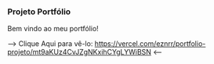### Projeto Portfólio

Bem vindo ao meu portfólio!

--> Clique Aqui para vê-lo: https://vercel.com/eznrr/portfolio-projeto/mt9aKUz4CvJZgNKxihCYgLYWiBSN <--
